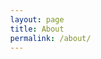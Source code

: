 ```yaml
---
layout: page
title: About
permalink: /about/
---
```




<head>
    <link rel="stylesheet" href="https://unpkg.com/leaflet/dist/leaflet.css" />
    <style>
        .map-container {
            display: flex;
            justify-content: space-around;
            align-items: flex-start;
            gap: 20px; /* Space between the maps */
            margin-bottom: 20px;
        }

        #map-taiwan,
        #map-hongkong {
            flex: 1; /* Ensures both maps take equal space */
            height: 400px;
            min-width: 300px; /* Ensures the maps do not become too small */
            margin: 10px;
        }

        @media (max-width: 800px) {
            .map-container {
                flex-direction: column; /* Stacks maps vertically on smaller screens */
                align-items: center;
            }
        }

        body {
            margin: 0px;
         
        }

        div#background {
            height: 700px;
            width: 100%;
            background-image: url(http://garchitecture.ca/php/images/headers/wood.jpg);
            padding-top: 20px;
        }

        div#gallery {
            width: 800px;
            margin: auto;
        }

        #background img {
            height: 150px;
            margin: 0px;
        }

        #background figure {
            float: left;
            position: relative;
            background-color: white;
            text-align: center;
            font-size: 15px;
            padding: 10px;
            margin: 10px;
            box-shadow: 1px 2px 3px black;
        }

        figure.pic1 {
            -webkit-transform: rotate(-10deg);
            z-index: 1;
        }

        figure.pic2 {
            -webkit-transform: rotate(15deg);
            z-index: 2;
        }

        figure.pic3 {
            -webkit-transform: rotate(-25deg);
            z-index: 1;
        }

        figure.pic4 {
            -webkit-transform: rotate(5deg);
            z-index: 1;
        }

        figure.pic5 {
            -webkit-transform: rotate(5deg);
            z-index: 1;
        }

        figure.pic6 {
            -webkit-transform: rotate(-8deg);
            z-index: 1;
        }

        figure.pic7 {
            -webkit-transform: rotate(2deg);
            z-index: 1;
        }

        figure.pic8 {
            -webkit-transform: rotate(-13deg);
            z-index: 1;
        }

        figure.pic9 {
            -webkit-transform: rotate(-7deg);
            z-index: 1;
        }

        figure.pic10 {
            -webkit-transform: rotate(2deg);
            z-index: 1;
        }

        figure.pic11 {
            -webkit-transform: rotate(-3deg);
            z-index: 1;
        }

        #background figure:hover {
            box-shadow: 5px 10px 100px black;
            -webkit-transform: scale(1.1, 1.1);
            z-index: 20;
        }

        .keyboard-container {
            display: flex;
            justify-content: space-around;
            margin: 20px;
        }

        .keyboard-item {
            text-align: center;
            outline: 5px solid rgb(255, 127, 80); 
            padding: 10px;
        }

        .keyboard-item img {
            width: 300px; 
        }
        #gallery figure {
            display: inline-block;
            margin: 20px;
            text-align: center;
            outline: 5px solid rgb(255, 127, 80); 
            padding: 10px;
        }

        #gallery img {
            width: 300px;
            height: auto;
        }

        #background-info {
            outline: 5px solid rgb(255, 127, 80); 
            padding: 20px;
            margin: 20px;

            
        }
    </style>
</head>

<h1><img src="{{site.baseurl}}/images/about/fumu.png" height="60" alt="">Where My Parents are From</h1>

<h3><img src="{{site.baseurl}}/images/about/taibei.png" height="60" alt="">Maps of Taiwan and Hong Kong</h3>
<div class="map-container">
    <div id="map-taiwan"></div>
    <div id="map-hongkong"></div>
</div>

<div id="background-info">
    <h1 style="color: #FFFFFF">
        <img src="{{site.baseurl}}/images/about/qiyuan.png" height="60" alt="">
        My Background
    </h1>
    <ul>
        <ol><h3>I'm a 2nd gen Asian-American</h3></ol>
        <ol><h3>My mom is from Taiwan and my dad is from Hong Kong</h3></ol>
        <ol><h3>
            I used to travel to Taiwan and Hong Kong every summer as a kid to visit
            my family, eat yummy food, and visit historic spots.
        </h3></ol>
    </ul>
    <div><h3 id="factDisplay">Click the button to see a fun fact!</h3></div>
    <button id="generateBtn" style="color: #FF7F50">Generate Fun Fact</button>
</div>



<link
    href="https://fonts.googleapis.com/css?family=Cedarville+Cursive"
    rel="stylesheet"
    type="text/css"
/>

<h1 style="color: #FFFFFF"><img src="{{site.baseurl}}/images/about/jianpan.png" height="60" alt="">Keyboards I Made</h1>
<div class="keyboard-container">
    <div class="keyboard-item">
        <img
            src="{{site.baseurl}}/images/about/mkeyboard.jpeg"
            alt="Keyboard 1"
        />
        <p><ul>
        <h3>Price: $200</h3>
        <ol>PCB, Foam, PC Plate, Case: KBDfans KBD67 Lite Mechanical Keyboard DIY Kit</ol>
        <ol>Switches: Gateron X Yellows lubed with Krytox 205G0 and Krytox GPL 105 and Deskey Switch Films</ol>
        <ol>Stabilizers: Durock V2 Stabilizers Screw-In lubed with Permatex 22058 Dielectric Grease</ol>
        <ol>Keycaps: EnjoyPBT Miami Nights Keycap Set Doubleshot ABS - Miami Nights </ol>
        </ul></p>
    </div>
    <div class="keyboard-item">
        <img
            src="{{site.baseurl}}/images/about/pkeyboard.jpeg"
            alt="Keyboard 2"
        />
        <p><ul>
        <h3>Price: $300</h3>
        <ol>PCB, Foam, Plate(FR4), Case(Black/Burgundy): QK60</ol>
        <ol>Switches: Gateron Oil King 5 pin lubed with Krytox 205G0 and Krytox GPL 105 with TX Switch Films</ol>
        <ol>Keycaps: Idobao DSA Black Sakura Japanese Keycaps</ol>
        </ul></p>
    </div>
</div>
<h1 style="color: #FFFFFF"><img src="{{site.baseurl}}/images/about/zhaopian.png" height="60" alt="">Recent Pictures</h1>
<div id="background">
    <div id="gallery">
        <figure class="pic1">
            <img src="{{site.baseurl}}/images/about/train.jpeg" />
            <figcaption style="color: #FF7F50">Korea 2023 Train</figcaption>
        </figure>
        <figure class="pic2">
            <img src="{{site.baseurl}}/images/about/alley.jpeg" />
            <figcaption style="color: #FF7F50">Korea 2023 Alley</figcaption>
        </figure>
        <figure class="pic3">
            <img src="{{site.baseurl}}/images/about/cat.JPG" />
            <figcaption style="color: #FF7F50">Cat</figcaption>
        </figure>
        <figure class="pic4">
            <img src="{{site.baseurl}}/images/about/gokart.jpeg" />
            <figcaption style="color: #FF7F50">Utah 2024 Go Kart</figcaption>
        </figure>
        <figure class="pic5">
            <img src="{{site.baseurl}}/images/about/dave.JPG" />
            <figcaption style="color: #FF7F50">2024 Dave and Busters</figcaption>
        </figure>
        <figure class="pic6">
            <img src="{{site.baseurl}}/images/about/korea.jpeg" />
            <figcaption style="color: #FF7F50">Korea 2023 Walk</figcaption>
        </figure>
        <figure class="pic7">
            <img src="{{site.baseurl}}/images/about/hike.JPG" />
            <figcaption style="color: #FF7F50">Utah 2024 Hike</figcaption>
        </figure>


</div>



<script src="https://unpkg.com/leaflet/dist/leaflet.js"></script>
<script>
    // Initialize the Taiwan map
    const mapTaiwan = L.map('map-taiwan').setView([23.6978, 120.9605], 7);
    L.tileLayer('https://{s}.tile.openstreetmap.org/{z}/{x}/{y}.png', {
        attribution: '&copy; OpenStreetMap contributors'
    }).addTo(mapTaiwan);

    // Initialize the Hong Kong map
    const mapHongKong = L.map('map-hongkong').setView([22.3193, 114.1694], 10);
    L.tileLayer('https://{s}.tile.openstreetmap.org/{z}/{x}/{y}.png', {
        attribution: '&copy; OpenStreetMap contributors'
    }).addTo(mapHongKong);

    // Function to fetch place details from Google Places API
    function fetchPlaceDetails(placeId, marker) {
        fetch(`https://maps.googleapis.com/maps/api/place/details/json?placeid=${placeId}&key=AIzaSyDFVflW94dxDByHVvyZbcArrlkKXac8ZTs`)
            .then(response => response.json())
            .then(data => {
                const details = data.result;
                const result = {
                    name: details.name,
                    address: details.formatted_address,
                    photos: details.photos ? details.photos.map(photo => `https://maps.googleapis.com/maps/api/place/photo?maxwidth=400&photoreference=${photo.photo_reference}&key=AIzaSyDFVflW94dxDByHVvyZbcArrlkKXac8ZTs`) : [],
                    reviews: details.reviews ? details.reviews.map(review => review.text) : []
                };

                let popupContent = `<b>${result.name}</b><br>${result.address}<br>`;
                result.photos.forEach(photo => {
                    popupContent += `<img src="${photo}" alt="photo" width="100px"><br>`;
                });
                popupContent += "<b>Reviews:</b><br>";
                result.reviews.forEach(review => {
                    popupContent += `<p>${review}</p>`;
                });

                marker.bindPopup(popupContent).openPopup();
            })
            .catch(error => {
                console.error('Error fetching place details:', error);
                marker.bindPopup("Details not available").openPopup();
            });
    }

    // Add markers for Taiwan
    const taipei101Marker = L.marker([25.0330, 121.5654]).addTo(mapTaiwan)
        .bindPopup("Loading...")
        .on('click', function () {
            fetchPlaceDetails('ChIJN1t_tDeuEmsRUsoyG83frY4', taipei101Marker);
        });

    // Add markers for Hong Kong
    const victoriaPeakMarker = L.marker([22.3964, 114.1095]).addTo(mapHongKong)
        .bindPopup("Loading...")
        .on('click', function () {
            fetchPlaceDetails('ChIJyWEp3q0LkFQR9hZ4T_g4Frw', victoriaPeakMarker);
        });
</script>

<script>
    document.addEventListener('DOMContentLoaded', function() {
        const facts = [
            "I can solve a Rubiks cube. My fastest time was 6 seconds",
            "My favorite subject is math",
            "I'm going to 2 concerts in September: Rocco and wave to earth",
            "I can build keyboards.",
            "I love listening to music",
            "I hit top 175 in Valorant NA",
            "I have a ragdoll cat named Miko",
            "I tore my ACL in 5th grade(not so fun)",
            "I've played with TenZ and Shroud(name a famous Valorant player and I've played with them) "
        ];

        const factDisplay = document.getElementById('factDisplay');
        const generateBtn = document.getElementById('generateBtn');

        generateBtn.addEventListener('click', function() {
            const randomIndex = Math.floor(Math.random() * facts.length);
            factDisplay.innerHTML = facts[randomIndex];
          
        });
    });
</script>
